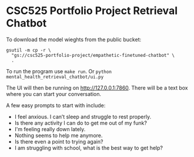 # CSC525 Portfolio Project Retrieval Chatbot

To download the model wieghts from the public bucket:
```
gsutil -m cp -r \
  "gs://csc525-portfolio-project/empathetic-finetuned-chatbot" \
  .
```

To run the program use `make run`. Or `python mental_health_retrieval_chatbot/ui.py`

The UI will then be running on http://127.0.0.1:7860. There will be a text box where you can start your conversation.

A few easy prompts to start with include:
 - I feel anxious. I can’t sleep and struggle to rest properly.
 - Is there any activity I can do to get me out of my funk?
 - I'm feeling really down lately.
 - Nothing seems to help me anymore.
 - Is there even a point to trying again?
 - I am struggling with school, what is the best way to get help?
